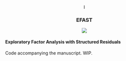
<p align="center">
  I<h3 align="center"> EFAST </h3>
  <p align="center">
    <a href="https://travis-ci.org/vankesteren/efast"><img src="https://travis-ci.org/vankesteren/efast.svg?branch=master"></a>
  </p>
  <h4>Exploratory Factor Analysis with Structured Residuals</h4>
</p>

Code accompanying the manuscript. WIP.
